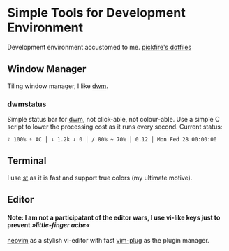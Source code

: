 Simple Tools for Development Environment
========================================
Development environment accustomed to me. [pickfire's dotfiles][dotfiles]

[dotfiles]: https://github.com/pickfire/dotfiles

Window Manager
--------------
Tiling window manager, I like [dwm][dwm].

### dwmstatus
Simple status bar for [dwm][dwm], not click-able, not colour-able. Use a simple
C script to lower the processing cost as it runs every second. Current status:

    ♪ 100% ⚡ AC │ ↓ 1.2k ↓ 0 │ / 80% ~ 70% │ 0.12 │ Mon Fed 28 00:00:00

[dwm]: //dwm.suckless.org

Terminal
--------
I use [st](//st.suckless.org) as it is fast and support true colors (my
ultimate motive).

Editor
------
#### **Note: I am not a participatant of the editor wars, I use vi-like keys just to prevent _»little-finger ache«_**

[neovim](//neovim.org) as a stylish vi-editor with fast
[vim-plug](https://github.com/junegunn/vim-plug) as the plugin manager.

